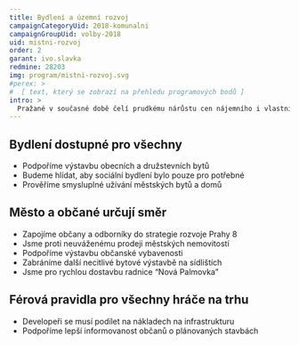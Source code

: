 ```yaml
---
title: Bydlení a územní rozvoj
campaignCategoryUid: 2018-komunalni
campaignGroupUid: volby-2018
uid: mistni-rozvoj
order: 2
garant: ivo.slavka
redmine: 28203
img: program/mistni-rozvoj.svg
#perex: >
#  [ text, který se zobrazí na přehledu programových bodů ]
intro: >
  Pražané v současné době čelí prudkému nárůstu cen nájemního i vlastnického bydlení. Trend nárůstu cen za bydlení je důsledkem nezvládnutého politického a administrativního řízení bytové politiky ze strany státu, magistrátu i některých městských částí. Ve volebním období 2018 - 2022 chceme učinit kroky potřebné pro zastavení tohoto trendu.
---
```


## Bydlení dostupné pro všechny
- Podpoříme výstavbu obecních a družstevních bytů
- Budeme hlídat, aby sociální bydlení bylo pouze pro potřebné
- Prověříme smysluplné užívání městských bytů a domů

## Město a občané určují směr
- Zapojíme občany a odborníky do strategie rozvoje Prahy 8
- Jsme proti neuváženému prodeji městských nemovitostí
- Podpoříme výstavbu občanské vybavenosti
- Zabráníme další necitlivé bytové výstavbě na sídlištích
- Jsme pro rychlou dostavbu radnice “Nová Palmovka”

## Férová pravidla pro všechny hráče na trhu
- Developeři se musí podílet na nákladech na infrastrukturu
- Podpoříme lepší informovanost občanů o plánovaných stavbách
